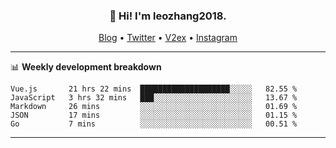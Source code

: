 <h3 align="center">👋 Hi! I'm leozhang2018.</h3>
<p align="center">
  <a href="https://code.leozhang2018.me">Blog</a> •
  <a href="https://twitter.com/leozhang2018">Twitter</a> •
  <a href="https://www.v2ex.com/member/leozhang">V2ex</a> •
  <a href="https://www.instagram.com/leozhanghere">Instagram</a>
</p>

-------

📊 **Weekly development breakdown**
<!--START_SECTION:waka-->
```text
Vue.js       21 hrs 22 mins  ████████████████████░░░░░   82.55 % 
JavaScript   3 hrs 32 mins   ███░░░░░░░░░░░░░░░░░░░░░░   13.67 % 
Markdown     26 mins         ░░░░░░░░░░░░░░░░░░░░░░░░░   01.69 % 
JSON         17 mins         ░░░░░░░░░░░░░░░░░░░░░░░░░   01.15 % 
Go           7 mins          ░░░░░░░░░░░░░░░░░░░░░░░░░   00.51 %
```
<!--END_SECTION:waka-->
-------
